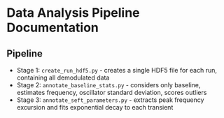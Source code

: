 # Data Analysis Pipeline Documentation

## Pipeline
  * Stage 1: `create_run_hdf5.py`  - creates a single HDF5 file for each run, containing all demodulated data
  * Stage 2: `annotate_baseline_stats.py` - considers only baseline, estimates frequency, oscillator standard deviation, scores outliers
  * Stage 3: `annotate_seft_parameters.py` - extracts peak frequency excursion and fits exponential decay to each transient
